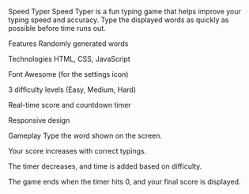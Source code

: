 Speed Typer
Speed Typer is a fun typing game that helps improve your typing speed and accuracy. Type the displayed words as quickly as possible before time runs out.

Features
Randomly generated words

Technologies
HTML, CSS, JavaScript

Font Awesome (for the settings icon)

3 difficulty levels (Easy, Medium, Hard)

Real-time score and countdown timer

Responsive design

Gameplay
Type the word shown on the screen.

Your score increases with correct typings.

The timer decreases, and time is added based on difficulty.

The game ends when the timer hits 0, and your final score is displayed.
